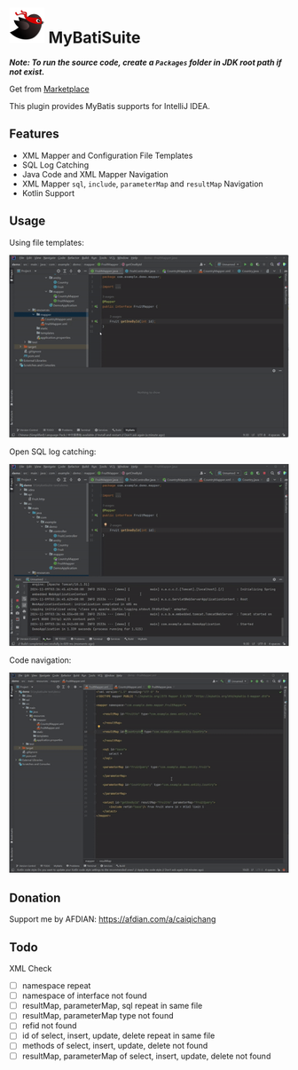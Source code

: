 # <img src="src/main/resources/META-INF/pluginIcon.svg" alt="logo" width="64"/> MyBatiSuite

***Note: To run the source code, create a `Packages` folder in JDK root path if not exist.***

Get from [Marketplace](https://plugins.jetbrains.com/plugin/25744-mybatisuite)

<!-- Plugin description -->
This plugin provides MyBatis supports for IntelliJ IDEA.

## Features
- XML Mapper and Configuration File Templates
- SQL Log Catching
- Java Code and XML Mapper Navigation
- XML Mapper `sql`, `include`, `parameterMap` and `resultMap` Navigation
- Kotlin Support
<!-- Plugin description end -->

## Usage
Using file templates:

![mapper-file-template](screenshot/mapper-file-template.gif)

Open SQL log catching:

![sql-log-catching](screenshot/sql-log-catching.gif)

Code navigation:

![code-navigation](screenshot/code-navigation.gif)

## Donation
Support me by AFDIAN: https://afdian.com/a/caiqichang

## Todo
XML Check
- [ ] namespace repeat
- [ ] namespace of interface not found
- [ ] resultMap, parameterMap, sql repeat in same file
- [ ] resultMap, parameterMap type not found
- [ ] refid not found
- [ ] id of select, insert, update, delete repeat in same file
- [ ] methods of select, insert, update, delete not found
- [ ] resultMap, parameterMap of select, insert, update, delete not found
